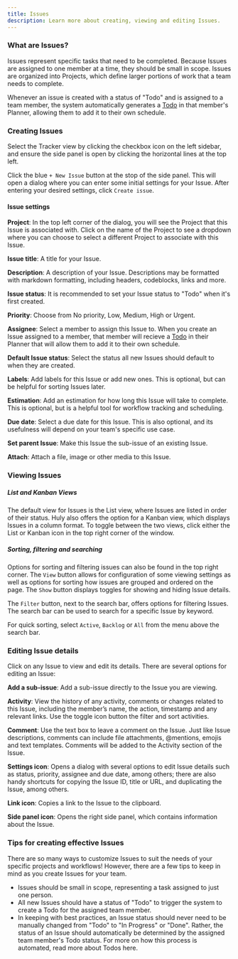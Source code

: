 ```yaml
---
title: Issues
description: Learn more about creating, viewing and editing Issues.
---
```


### What are Issues?

Issues represent specific tasks that need to be completed. Because Issues are assigned to one member at a time, they should be small in scope. Issues are organized into Projects, which define larger portions of work that a team needs to complete.

Whenever an issue is created with a status of "Todo" and is assigned to a team member, the system automatically generates a [Todo](../../team-workflows/todos) in that member's Planner, allowing them to add it to their own schedule.

### Creating Issues

Select the Tracker view by clicking the checkbox icon on the left sidebar, and ensure the side panel is open by clicking the horizontal lines at the top left.

Click the blue `+ New Issue` button at the stop of the side panel. This will open a dialog where you can enter some initial settings for your Issue. After entering your desired settings, click `Create issue`.

#### Issue settings

**Project**: In the top left corner of the dialog, you will see the Project that this Issue is associated with. Click on the name of the Project to see a dropdown where you can choose to select a different Project to associate with this Issue.

**Issue title**: A title for your Issue.  

**Description**: A description of your Issue. Descriptions may be formatted with markdown formatting, including headers, codeblocks, links and more.

**Issue status**: It is recommended to set your Issue status to "Todo" when it's first created.  

**Priority**: Choose from No priority, Low, Medium, High or Urgent.

**Assignee**: Select a member to assign this Issue to. When you create an Issue assigned to a member, that member will recieve a [Todo](../../team-workflows/todos) in their Planner that will allow them to add it to their own schedule.

**Default Issue status**: Select the status all new Issues should default to when they are created.

**Labels**: Add labels for this Issue or add new ones. This is optional, but can be helpful for sorting Issues later.

**Estimation**: Add an estimation for how long this Issue will take to complete. This is optional, but is a helpful tool for workflow tracking and scheduling.

**Due date**: Select a due date for this Issue. This is also optional, and its usefulness will depend on your team's specific use case.

**Set parent Issue**: Make this Issue the sub-issue of an existing Issue.

**Attach**: Attach a file, image or other media to this Issue.

### Viewing Issues

##### List and Kanban Views
The default view for Issues is the List view, where Issues are listed in order of their status. Huly also offers the option for a Kanban view, which displays Issues in a column format. To toggle between the two views, click either the List or Kanban icon in the top right corner of the window.

##### Sorting, filtering and searching
Options for sorting and filtering issues can also be found in the top right corner. The `View` button allows for configuration of some viewing settings as well as options for sorting how issues are grouped and ordered on the page. The `Show` button displays toggles for showing and hiding Issue details. 

The `Filter` button, next to the search bar, offers options for filtering Issues. The search bar can be used to search for a specific Issue by keyword.

For quick sorting, select `Active`, `Backlog` or `All` from the menu above the search bar.

### Editing Issue details

Click on any Issue to view and edit its details. There are several options for editing an Issue:

**Add a sub-issue**: Add a sub-issue directly to the Issue you are viewing.

**Activity**: View the history of any activity, comments or changes related to this Issue, including the member’s name, the action, timestamp and any relevant links. Use the toggle icon button the filter and sort activities.

**Comment**: Use the text box to leave a comment on the Issue. Just like Issue descriptions, comments can include file attachments, @mentions, emojis and text templates. Comments will be added to the Activity section of the Issue.

**Settings icon**: Opens a dialog with several options to edit Issue details such as status, priority, assignee and due date, among others; there are also handy shortcuts for copying the Issue ID, title or URL, and duplicating the Issue, among others.

**Link icon**: Copies a link to the Issue to the clipboard.

**Side panel icon**: Opens the right side panel, which contains information about the Issue.

### Tips for creating effective Issues

There are so many ways to customize Issues to suit the needs of your specific projects and workflows! However, there are a few tips to keep in mind as you create Issues for your team.

- Issues should be small in scope, representing a task assigned to just one person.
- All new Issues should have a status of "Todo" to trigger the system to create a Todo for the assigned team member.
- In keeping with best practices, an Issue status should never need to be manually changed from "Todo" to "In Progress" or "Done". Rather, the status of an Issue should automatically be determined by the assigned team member's Todo status. For more on how this process is automated, read more about Todos here.